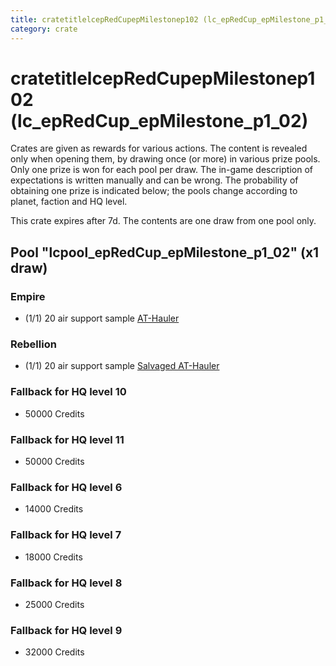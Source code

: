 ```yaml
---
title: cratetitlelcepRedCupepMilestonep102 (lc_epRedCup_epMilestone_p1_02)
category: crate
---
```


# cratetitlelcepRedCupepMilestonep102 (lc_epRedCup_epMilestone_p1_02)

Crates are given as rewards for various actions. The content is revealed only when opening them, by drawing once (or more) in various prize pools. Only one prize is won for each pool per draw. The in-game description of expectations is written manually and can be wrong. The probability of obtaining one prize is indicated below; the pools change according to planet, faction and HQ level.

This crate expires after 7d. The contents are one draw from one pool only.

## Pool "lcpool_epRedCup_epMilestone_p1_02" (x1 draw)

### Empire

  * (1/1) 20 air support sample [AT-Hauler](EmpireHauler)

### Rebellion

  * (1/1) 20 air support sample [Salvaged AT-Hauler](RebelHauler)

### Fallback for HQ level 10

  * 50000 Credits

### Fallback for HQ level 11

  * 50000 Credits

### Fallback for HQ level 6

  * 14000 Credits

### Fallback for HQ level 7

  * 18000 Credits

### Fallback for HQ level 8

  * 25000 Credits

### Fallback for HQ level 9

  * 32000 Credits